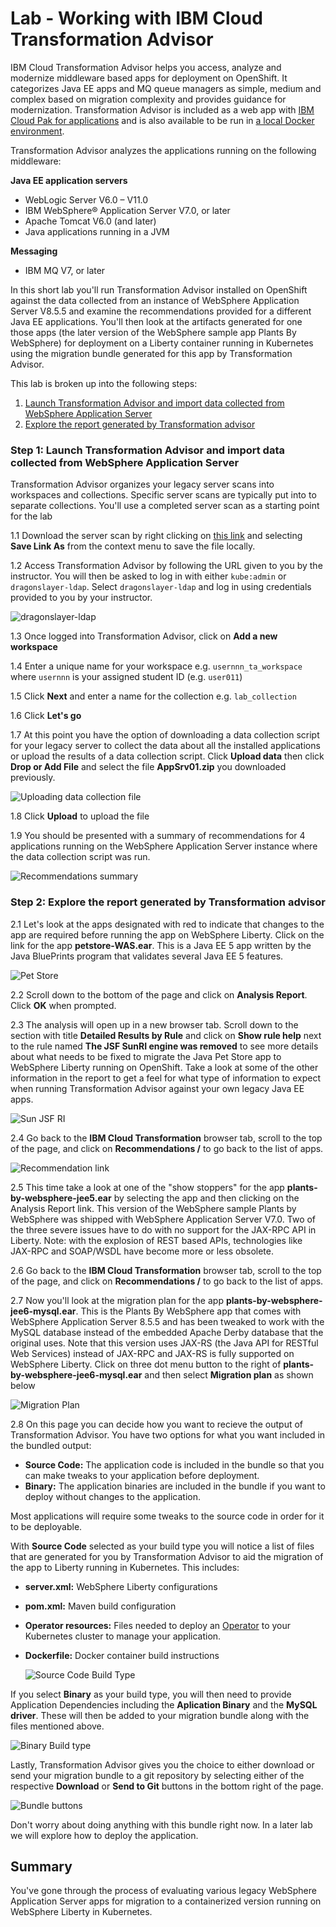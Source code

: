 # Lab - Working with IBM Cloud Transformation Advisor

IBM Cloud Transformation Advisor helps you access, analyze and modernize middleware based apps for deployment on OpenShift. It categorizes Java EE apps and MQ queue managers as simple, medium and complex based on migration complexity and provides guidance for modernization. Transformation Advisor is  included as a web app with [IBM Cloud Pak for applications](https://www.ibm.com/cloud/cloud-pak-for-applications/get-started) and is also available to be run in [a local Docker environment](https://www.ibm.com/cloud/garage/tutorials/install-ibm-transformation-advisor-local).

Transformation Advisor analyzes the applications running on the following middleware:

**Java EE application servers**
- WebLogic Server V6.0 – V11.0
- IBM WebSphere® Application Server V7.0, or later
- Apache Tomcat V6.0 (and later)
- Java applications running in a JVM

**Messaging**
- IBM MQ V7, or later

In this short lab you'll run Transformation Advisor installed on OpenShift against the data collected from an instance of WebSphere Application Server V8.5.5 and examine the recommendations provided for a different Java EE applications. You'll  then look at the artifacts generated for one  those apps (the later version of the WebSphere sample app Plants By WebSphere)  for deployment on a Liberty container running in Kubernetes using the migration bundle  generated for this app by Transformation Advisor.

This lab is broken up into the following steps:

1. [Launch Transformation Advisor and import data collected from  WebSphere Application Server](#step-1-launch-transformation-advisor-and-import-data-collected-from-websphere-application-server)
2. [Explore the report generated by Transformation advisor](#step-2-explore-the-report-generated-by-transformation-advisor)


### Step 1: Launch Transformation Advisor and import data collected from  WebSphere Application Server

Transformation Advisor organizes your legacy server scans into workspaces and collections. Specific server scans are typically put into to separate collections. You'll use a completed server scan as a starting point for the lab

1.1 Download the server scan by right clicking on [this link](https://github.com//IBMAppModernization/app-modernization-ta-explore-lab/raw/master/ta/AppSrv01.zip) and selecting **Save Link As** from the context menu to save the file locally.

1.2 Access Transformation Advisor by following the URL given to you by the instructor. You will then be asked to log in with either `kube:admin` or `dragonslayer-ldap`. Select `dragonslayer-ldap` and log in using credentials provided to you by your instructor.

   ![dragonslayer-ldap](../.gitbook/assets/images/ta/dragonslayer_ldap.png)

1.3 Once logged into Transformation Advisor, click on **Add a new workspace**

1.4 Enter a unique name for your workspace e.g. `usernnn_ta_workspace` where `usernnn` is your assigned  student  ID (e.g. `user011`)

1.5 Click **Next** and enter a name for the collection e.g. `lab_collection`

1.6 Click **Let's go**

1.7 At this point you have the option of downloading a data collection script for your legacy server to collect the data about all the installed applications or upload the results of a data collection script. Click **Upload data** then click **Drop or Add File** and select the file **AppSrv01.zip** you downloaded previously.

   ![Uploading data collection file](../.gitbook/assets/images/ta/upload-file.png)

1.8 Click **Upload** to upload the file

1.9 You should be presented with a summary of recommendations for 4 applications running on the WebSphere Application Server instance where the data collection script was run.

   ![Recommendations summary](../.gitbook/assets/images/ta/java-applications.png)

### Step 2: Explore the report generated by Transformation advisor

2.1 Let's look at the apps designated with red to indicate that changes to the app are required before running the app on WebSphere Liberty. Click on the link for the app **petstore-WAS.ear**. This is a Java EE 5 app written by the Java BluePrints program that validates several Java EE 5 features.

   ![Pet Store](../.gitbook/assets/images/ta/pet-store.png)

2.2 Scroll down to the bottom of the page and click on **Analysis Report**. Click **OK** when prompted.

2.3 The analysis will open up in a new browser tab. Scroll down to the section with title **Detailed Results by Rule** and click on **Show rule help** next to the rule named **The JSF SunRI engine was removed** to see more details about what needs to be fixed to migrate the Java Pet Store app to WebSphere Liberty running on OpenShift. Take a look at some of the  other information in the report to get a feel for what type of information to expect when running Transformation Advisor against your own legacy Java EE apps.

   ![Sun JSF RI](../.gitbook/assets/images/ta/pet-store-showstopper.png)

2.4 Go back to the **IBM Cloud Transformation** browser tab, scroll to the top of the page, and click on **Recommendations /** to go back to the list of apps.

   ![Recommendation link](../.gitbook/assets/images/ta/recommendations.png)

2.5 This time take a look at one of the "show stoppers" for the app **plants-by-websphere-jee5.ear** by selecting the app and then clicking on the Analysis Report link. This version of the  WebSphere sample Plants by WebSphere was shipped with WebSphere Application Server V7.0. Two  of the  three severe issues have to do with no support for the JAX-RPC API in Liberty. Note: with the explosion of REST based APIs, technologies like JAX-RPC and SOAP/WSDL have become more or less obsolete.

2.6 Go back to the **IBM Cloud Transformation** browser tab, scroll to the top of the page, and click on **Recommendations /** to go back to the list of apps.

2.7 Now you'll look at the migration plan for the app **plants-by-websphere-jee6-mysql.ear**. This is the Plants By WebSphere  app that comes with WebSphere Application Server 8.5.5 and  has been tweaked to work with the MySQL database instead of the  embedded Apache Derby database that the original uses. Note that this version uses JAX-RS (the Java API for RESTful Web Services) instead of JAX-RPC and JAX-RS is fully supported on WebSphere Liberty. Click on three dot menu button to the right of **plants-by-websphere-jee6-mysql.ear** and then select **Migration plan** as shown below

   ![Migration Plan](../.gitbook/assets/images/ta/view-migration-plan.png)

2.8 On this page you can decide how you want to recieve the output of Transformation Advisor. You have two options for what you want included in the bundled output:
- **Source Code:** The application code is included in the bundle so that you can make tweaks to your application before deployment.
- **Binary:** The application binaries are included in the bundle if you want to deploy without changes to the application.

Most applications will require some tweaks to the source code in order for it to be deployable.

With **Source Code** selected as your build type you will notice a list of files that are generated for you by Transformation Advisor to aid the migration of the app to Liberty running in Kubernetes. This includes:
- **server.xml:** WebSphere Liberty configurations
- **pom.xml:** Maven build configuration
- **Operator resources:** Files needed to deploy an [Operator](https://www.redhat.com/en/blog/introducing-operator-framework-building-apps-kubernetes) to your Kubernetes cluster to manage your application.
- **Dockerfile:** Docker container build instructions


   ![Source Code Build Type](../.gitbook/assets/images/ta/sourceCode.png)

If you select **Binary** as your build type, you will then need to provide Application Dependencies including the **Aplication Binary** and the **MySQL driver**. These will then be added to your migration bundle along with the files mentioned above.

   ![Binary Build type](../.gitbook/assets/images/ta/binaryBuild.png)

Lastly, Transformation Advisor gives you the choice to either download or send your migration bundle to a git repository by selecting either of the respective **Download** or **Send to Git** buttons in the bottom right of the page.

   ![Bundle buttons](../.gitbook/assets/images/ta/bundleButtons.png)

Don't worry about doing anything with this bundle right now. In a later lab we will explore how to deploy the application.

## Summary

You've gone through the process of evaluating various legacy  WebSphere Application Server apps for  migration  to a containerized version running on WebSphere Liberty in Kubernetes.
